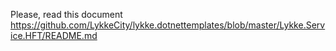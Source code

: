 ﻿Please, read this document https://github.com/LykkeCity/lykke.dotnettemplates/blob/master/Lykke.Service.HFT/README.md